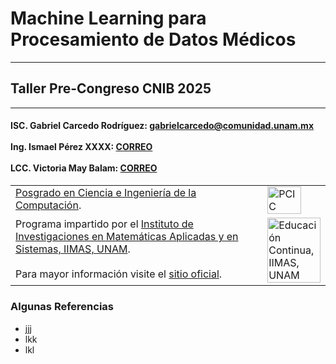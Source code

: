 # Machine Learning para Procesamiento de Datos Médicos
---
## Taller Pre-Congreso CNIB 2025
---
<table>
  <tr>
      <h4>ISC. Gabriel Carcedo Rodríguez: <a href= "mailto:gabrielcarcedo@comunidad.unam.mx">gabrielcarcedo@comunidad.unam.mx</a> 
      <br>
      <br>
      Ing. Ismael Pérez XXXX: <a href= "mailto:CORREO">CORREO</a>
      <br>
      <br>
      LCC. Victoria May Balam: <a href= "mailto:CORREO">CORREO</a> </h4>
  </tr>
  <tr>
    <td width="80%" valign="top">
      <!-- Content for Column 1 -->
      <a href="https://www.pcic.unam.mx/">Posgrado en Ciencia e Ingeniería de la Computación</a>.
    </td>
    <td width="20%" valign="top">
      <!-- Content for Column 2 -->
      <a href="https://www.pcic.unam.mx/"><img src="https://pcic.posgrado.unam.mx/wp-content/uploads/Ciencia-e-Ingenieria-de-la-Computacion_color.png" alt="PCIC" style="width:80%; height:auto;"></a>
    </td>
  </tr>
  <tr>
    <td width="80%" valign="top">
      <!-- Content for Column 1 -->
      Programa impartido por el <a href="https://www.iimas.unam.mx/">Instituto de Investigaciones en Matemáticas Aplicadas y en Sistemas, IIMAS, UNAM</a>.
      <br>
      <br>
      Para mayor información visite el <a href="https://www.iimas.unam.mx/educacioncontinua/curso_deep_learning.html">sitio oficial</a>.
    </td>
    <td width="20%" valign="top">
      <!-- Content for Column 2 -->
      <a href="https://www.iimas.unam.mx/educacioncontinua/"><img src="https://www.iimas.unam.mx/educacioncontinua/images/logo.svg" alt="Educación Continua, IIMAS, UNAM" style="width:100%; height:auto;"></a>
    </td>
  </tr>
</table>

### Algunas Referencias

- jjj
- lkk
- lkl
